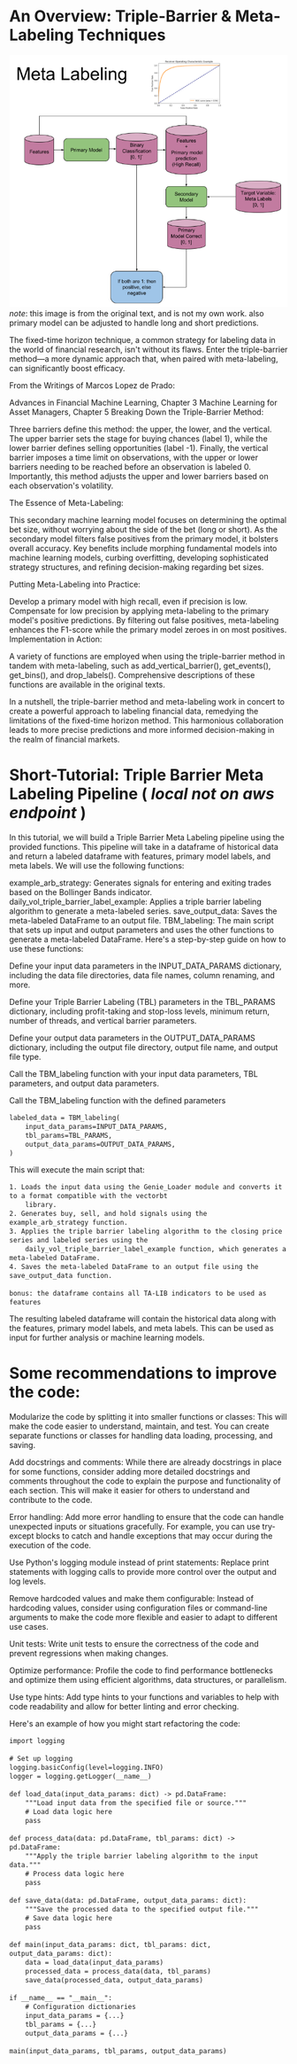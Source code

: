 # An Overview: Triple-Barrier & Meta-Labeling Techniques

![meta_labeling_architecture.png](meta_labeling_architecture.png)
*note*: this image is from the original text, and is not my own work. also primary model can be adjusted to handle 
    long and short predictions.


The fixed-time horizon technique, a common strategy for labeling data in the world of financial research, isn't without
its flaws. Enter the triple-barrier method—a more dynamic approach that, when paired with meta-labeling, can
significantly boost efficacy.

From the Writings of Marcos Lopez de Prado:

Advances in Financial Machine Learning, Chapter 3
Machine Learning for Asset Managers, Chapter 5
Breaking Down the Triple-Barrier Method:

Three barriers define this method: the upper, the lower, and the vertical. The upper barrier sets the stage for buying
chances (label 1), while the lower barrier defines selling opportunities (label -1). Finally, the vertical barrier
imposes a time limit on observations, with the upper or lower barriers needing to be reached before an observation is labeled 0. Importantly, this method adjusts the upper and lower barriers based on each observation's volatility.

The Essence of Meta-Labeling:

This secondary machine learning model focuses on determining the optimal bet size, without worrying about the side of
the bet (long or short). As the secondary model filters false positives from the primary model, it bolsters overall
accuracy. Key benefits include morphing fundamental models into machine learning models, curbing overfitting,
developing sophisticated strategy structures, and refining decision-making regarding bet sizes.

Putting Meta-Labeling into Practice:

Develop a primary model with high recall, even if precision is low.
Compensate for low precision by applying meta-labeling to the primary model's positive predictions.
By filtering out false positives, meta-labeling enhances the F1-score while the primary model zeroes in on most
positives.
Implementation in Action:

A variety of functions are employed when using the triple-barrier method in tandem with meta-labeling, such as
add_vertical_barrier(), get_events(), get_bins(), and drop_labels(). Comprehensive descriptions of these functions are
available in the original texts.

In a nutshell, the triple-barrier method and meta-labeling work in concert to create a powerful approach to labeling
financial data, remedying the limitations of the fixed-time horizon method. This harmonious collaboration leads to more
precise predictions and more informed decision-making in the realm of financial markets.

# Short-Tutorial: Triple Barrier Meta Labeling Pipeline ( *local not on aws endpoint* )

In this tutorial, we will build a Triple Barrier Meta Labeling pipeline using the provided functions. This pipeline 
will take in a dataframe of historical data and return a labeled dataframe with features, primary model labels, 
and meta labels. We will use the following functions:

example_arb_strategy: Generates signals for entering and exiting trades based on the Bollinger Bands indicator.
daily_vol_triple_barrier_label_example: Applies a triple barrier labeling algorithm to generate a meta-labeled 
series.
save_output_data: Saves the meta-labeled DataFrame to an output file.
TBM_labeling: The main script that sets up input and output parameters and uses the other functions to generate a 
meta-labeled DataFrame.
Here's a step-by-step guide on how to use these functions:

Define your input data parameters in the INPUT_DATA_PARAMS dictionary, including the data file directories, data 
file names, column renaming, and more.

Define your Triple Barrier Labeling (TBL) parameters in the TBL_PARAMS dictionary, including profit-taking and 
stop-loss levels, minimum return, number of threads, and vertical barrier parameters.

Define your output data parameters in the OUTPUT_DATA_PARAMS dictionary, including the output file directory, 
output file name, and output file type.

Call the TBM_labeling function with your input data parameters, TBL parameters, and output data parameters.

Call the TBM_labeling function with the defined parameters

    labeled_data = TBM_labeling(
        input_data_params=INPUT_DATA_PARAMS,
        tbl_params=TBL_PARAMS,
        output_data_params=OUTPUT_DATA_PARAMS,
    )

This will execute the main script that:

    1. Loads the input data using the Genie_Loader module and converts it to a format compatible with the vectorbt 
        library.
    2. Generates buy, sell, and hold signals using the example_arb_strategy function.
    3. Applies the triple barrier labeling algorithm to the closing price series and labeled series using the 
        daily_vol_triple_barrier_label_example function, which generates a meta-labeled DataFrame.
    4. Saves the meta-labeled DataFrame to an output file using the save_output_data function.

    bonus: the dataframe contains all TA-LIB indicators to be used as features

The resulting labeled dataframe will contain the historical data along with the features, primary model labels, 
and meta labels. This can be used as input for further analysis or machine learning models.


# Some recommendations to improve the code:

Modularize the code by splitting it into smaller functions or classes: This will make the code easier to understand,
 maintain, and test. You can create separate functions or classes for handling data loading, processing, and saving.

Add docstrings and comments: While there are already docstrings in place for some functions, consider adding more 
detailed docstrings and comments throughout the code to explain the purpose and functionality of each section. This 
will make it easier for others to understand and contribute to the code.

Error handling: Add more error handling to ensure that the code can handle unexpected inputs or situations 
gracefully. For example, you can use try-except blocks to catch and handle exceptions that may occur during the 
execution of the code.

Use Python's logging module instead of print statements: Replace print statements with logging calls to provide 
more control over the output and log levels.

Remove hardcoded values and make them configurable: Instead of hardcoding values, consider using configuration 
files or command-line arguments to make the code more flexible and easier to adapt to different use cases.

Unit tests: Write unit tests to ensure the correctness of the code and prevent regressions when making changes.

Optimize performance: Profile the code to find performance bottlenecks and optimize them using efficient algorithms, 
data structures, or parallelism.

Use type hints: Add type hints to your functions and variables to help with code readability and allow for better 
linting and error checking.

Here's an example of how you might start refactoring the code:

    import logging
    
    # Set up logging
    logging.basicConfig(level=logging.INFO)
    logger = logging.getLogger(__name__)
    
    def load_data(input_data_params: dict) -> pd.DataFrame:
        """Load input data from the specified file or source."""
        # Load data logic here
        pass
    
    def process_data(data: pd.DataFrame, tbl_params: dict) -> pd.DataFrame:
        """Apply the triple barrier labeling algorithm to the input data."""
        # Process data logic here
        pass
    
    def save_data(data: pd.DataFrame, output_data_params: dict):
        """Save the processed data to the specified output file."""
        # Save data logic here
        pass
    
    def main(input_data_params: dict, tbl_params: dict, output_data_params: dict):
        data = load_data(input_data_params)
        processed_data = process_data(data, tbl_params)
        save_data(processed_data, output_data_params)
    
    if __name__ == "__main__":
        # Configuration dictionaries
        input_data_params = {...}
        tbl_params = {...}
        output_data_params = {...}
    
    main(input_data_params, tbl_params, output_data_params)
    
